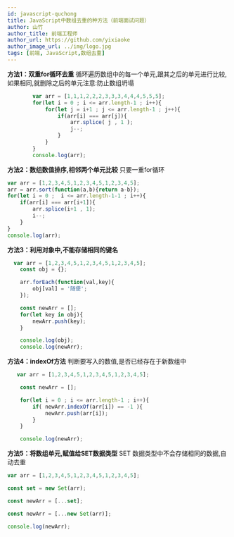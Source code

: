 ```yaml
---
id: javascript-quchong
title: JavaScript中数组去重的种方法（前端面试问题）
author: 山竹
author_title: 前端工程师
author_url: https://github.com/yixiaoke
author_image_url: ../img/logo.jpg
tags: [前端, JavaScript,数组去重]
---
```


**方法1：双重for循环去重**
		循环遍历数组中的每一个单元,跟其之后的单元进行比较,如果相同,就删除之后的单元注意:防止数组坍塌
```javascript
        var arr = [1,1,1,2,2,2,3,3,3,4,4,4,5,5,5];
        for(let i = 0 ; i <= arr.length-1 ; i++){
            for(let j = i+1 ; j <= arr.length-1 ; j++){
                if(arr[i] === arr[j]){
                    arr.splice( j , 1 );
                    j--;
                }
            }
        }
        console.log(arr);
```
<!--truncate-->
**方法2：数组数值排序,相邻两个单元比较**
        只要一重for循环
```javascript
var arr = [1,2,3,4,5,1,2,3,4,5,1,2,3,4,5];
arr = arr.sort(function(a,b){return a-b});
for(let i = 0 ;  i <= arr.length-1-1 ; i++){
    if(arr[i] === arr[i+1]){
        arr.splice(i+1 , 1);
        i--;
    }
}
console.log(arr);
```
 **方法3：利用对象中,不能存储相同的键名**

```javascript
  var arr = [1,2,3,4,5,1,2,3,4,5,1,2,3,4,5];
    const obj = {};

    arr.forEach(function(val,key){
        obj[val] = '随便';
    });

    const newArr = [];
    for(let key in obj){
        newArr.push(key); 
    }

    console.log(obj);
    console.log(newArr);
```
**方法4：indexOf方法**
        判断要写入的数值,是否已经存在于新数组中
```javascript
   var arr = [1,2,3,4,5,1,2,3,4,5,1,2,3,4,5];

    const newArr = [];

    for(let i = 0 ; i <= arr.length-1 ; i++){
        if( newArr.indexOf(arr[i]) == -1 ){
            newArr.push(arr[i]);
        }
    }

    console.log(newArr);
```
  
 
         

**方法5：将数组单元,赋值给SET数据类型** 
	SET 数据类型中不会存储相同的数据,自动去重

```javascript
var arr = [1,2,3,4,5,1,2,3,4,5,1,2,3,4,5];

const set = new Set(arr);

const newArr = [...set];

const newArr = [...new Set(arr)];

console.log(newArr);
```
